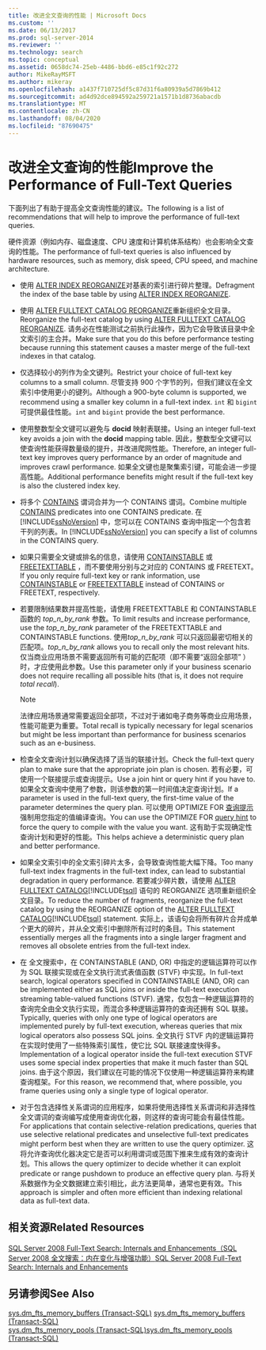 ```yaml
---
title: 改进全文查询的性能 | Microsoft Docs
ms.custom: ''
ms.date: 06/13/2017
ms.prod: sql-server-2014
ms.reviewer: ''
ms.technology: search
ms.topic: conceptual
ms.assetid: 0658dc74-25eb-4486-bbd6-e85c1f92c272
author: MikeRayMSFT
ms.author: mikeray
ms.openlocfilehash: a1437f710725df5c87d31f6a80939a5d7869b412
ms.sourcegitcommit: ad4d92dce894592a259721a1571b1d8736abacdb
ms.translationtype: MT
ms.contentlocale: zh-CN
ms.lasthandoff: 08/04/2020
ms.locfileid: "87690475"
---
```

# <a name="improve-the-performance-of-full-text-queries"></a><span data-ttu-id="b2948-102">改进全文查询的性能</span><span class="sxs-lookup"><span data-stu-id="b2948-102">Improve the Performance of Full-Text Queries</span></span>
  <span data-ttu-id="b2948-103">下面列出了有助于提高全文查询性能的建议。</span><span class="sxs-lookup"><span data-stu-id="b2948-103">The following is a list of recommendations that will help to improve the performance of full-text queries.</span></span>  
  
 <span data-ttu-id="b2948-104">硬件资源（例如内存、磁盘速度、CPU 速度和计算机体系结构）也会影响全文查询的性能。</span><span class="sxs-lookup"><span data-stu-id="b2948-104">The performance of full-text queries is also influenced by hardware resources, such as memory, disk speed, CPU speed, and machine architecture.</span></span>  
  
-   <span data-ttu-id="b2948-105">使用 [ALTER INDEX REORGANIZE](/sql/t-sql/statements/alter-index-transact-sql)对基表的索引进行碎片整理。</span><span class="sxs-lookup"><span data-stu-id="b2948-105">Defragment the index of the base table by using [ALTER INDEX REORGANIZE](/sql/t-sql/statements/alter-index-transact-sql).</span></span>  
  
-   <span data-ttu-id="b2948-106">使用 [ALTER FULLTEXT CATALOG REORGANIZE](/sql/t-sql/statements/alter-fulltext-catalog-transact-sql)重新组织全文目录。</span><span class="sxs-lookup"><span data-stu-id="b2948-106">Reorganize the full-text catalog by using [ALTER FULLTEXT CATALOG REORGANIZE](/sql/t-sql/statements/alter-fulltext-catalog-transact-sql).</span></span> <span data-ttu-id="b2948-107">请务必在性能测试之前执行此操作，因为它会导致该目录中全文索引的主合并。</span><span class="sxs-lookup"><span data-stu-id="b2948-107">Make sure that you do this before performance testing because running this statement causes a master merge of the full-text indexes in that catalog.</span></span>  
  
-   <span data-ttu-id="b2948-108">仅选择较小的列作为全文键列。</span><span class="sxs-lookup"><span data-stu-id="b2948-108">Restrict your choice of full-text key columns to a small column.</span></span> <span data-ttu-id="b2948-109">尽管支持 900 个字节的列，但我们建议在全文索引中使用更小的键列。</span><span class="sxs-lookup"><span data-stu-id="b2948-109">Although a 900-byte column is supported, we recommend using a smaller key column in a full-text index.</span></span> <span data-ttu-id="b2948-110">`int` 和 `bigint` 可提供最佳性能。</span><span class="sxs-lookup"><span data-stu-id="b2948-110">`int` and `bigint` provide the best performance.</span></span>  
  
-   <span data-ttu-id="b2948-111">使用整数型全文键可以避免与 **docid** 映射表联接。</span><span class="sxs-lookup"><span data-stu-id="b2948-111">Using an integer full-text key avoids a join with the **docid** mapping table.</span></span> <span data-ttu-id="b2948-112">因此，整数型全文键可以使查询性能获得数量级的提升，并改进爬网性能。</span><span class="sxs-lookup"><span data-stu-id="b2948-112">Therefore, an integer full-text key improves query performance by an order of magnitude and improves crawl performance.</span></span> <span data-ttu-id="b2948-113">如果全文键也是聚集索引键，可能会进一步提高性能。</span><span class="sxs-lookup"><span data-stu-id="b2948-113">Additional performance benefits might result if the full-text key is also the clustered index key.</span></span>  
  
-   <span data-ttu-id="b2948-114">将多个 [CONTAINS](/sql/t-sql/queries/contains-transact-sql) 谓词合并为一个 CONTAINS 谓词。</span><span class="sxs-lookup"><span data-stu-id="b2948-114">Combine multiple [CONTAINS](/sql/t-sql/queries/contains-transact-sql) predicates into one CONTAINS predicate.</span></span> <span data-ttu-id="b2948-115">在 [!INCLUDE[ssNoVersion](../../includes/ssnoversion-md.md)] 中，您可以在 CONTAINS 查询中指定一个包含若干列的列表。</span><span class="sxs-lookup"><span data-stu-id="b2948-115">In [!INCLUDE[ssNoVersion](../../includes/ssnoversion-md.md)] you can specify a list of columns in the CONTAINS query.</span></span>  
  
-   <span data-ttu-id="b2948-116">如果只需要全文键或排名的信息，请使用 [CONTAINSTABLE](/sql/relational-databases/system-functions/containstable-transact-sql) 或 [FREETEXTTABLE](/sql/relational-databases/system-functions/freetexttable-transact-sql) ，而不要使用分别与之对应的 CONTAINS 或 FREETEXT。</span><span class="sxs-lookup"><span data-stu-id="b2948-116">If you only require full-text key or rank information, use [CONTAINSTABLE](/sql/relational-databases/system-functions/containstable-transact-sql) or [FREETEXTTABLE](/sql/relational-databases/system-functions/freetexttable-transact-sql) instead of CONTAINS or FREETEXT, respectively.</span></span>  
  
-   <span data-ttu-id="b2948-117">若要限制结果数并提高性能，请使用 FREETEXTTABLE 和 CONTAINSTABLE 函数的 *top_n_by_rank* 参数。</span><span class="sxs-lookup"><span data-stu-id="b2948-117">To limit results and increase performance, use the *top_n_by_rank* parameter of the FREETEXTTABLE and CONTAINSTABLE functions.</span></span> <span data-ttu-id="b2948-118">使用*top_n_by_rank* 可以只返回最密切相关的匹配项。</span><span class="sxs-lookup"><span data-stu-id="b2948-118">*top_n_by_rank* allows you to recall only the most relevant hits.</span></span> <span data-ttu-id="b2948-119">仅当商业应用场景不需要返回所有可能的匹配项（即不需要“返回全部项”  ）时，才应使用此参数。</span><span class="sxs-lookup"><span data-stu-id="b2948-119">Use this parameter only if your business scenario does not require recalling all possible hits (that is, it does not require *total recall*).</span></span>  
  
    > [!NOTE]  
    >  <span data-ttu-id="b2948-120">法律应用场景通常需要返回全部项，不过对于诸如电子商务等商业应用场景，性能可能更为重要。</span><span class="sxs-lookup"><span data-stu-id="b2948-120">Total recall is typically necessary for legal scenarios but might be less important than performance for business scenarios such as an e-business.</span></span>  
  
-   <span data-ttu-id="b2948-121">检查全文查询计划以确保选择了适当的联接计划。</span><span class="sxs-lookup"><span data-stu-id="b2948-121">Check the full-text query plan to make sure that the appropriate join plan is chosen.</span></span> <span data-ttu-id="b2948-122">若有必要，可使用一个联接提示或查询提示。</span><span class="sxs-lookup"><span data-stu-id="b2948-122">Use a join hint or query hint if you have to.</span></span> <span data-ttu-id="b2948-123">如果全文查询中使用了参数，则该参数的第一时间值决定查询计划。</span><span class="sxs-lookup"><span data-stu-id="b2948-123">If a parameter is used in the full-text query, the first-time value of the parameter determines the query plan.</span></span> <span data-ttu-id="b2948-124">可以使用 OPTIMIZE FOR [查询提示](/sql/t-sql/queries/hints-transact-sql-query) 强制用您指定的值编译查询。</span><span class="sxs-lookup"><span data-stu-id="b2948-124">You can use the OPTIMIZE FOR [query hint](/sql/t-sql/queries/hints-transact-sql-query) to force the query to compile with the value you want.</span></span> <span data-ttu-id="b2948-125">这有助于实现确定性查询计划和更好的性能。</span><span class="sxs-lookup"><span data-stu-id="b2948-125">This helps achieve a deterministic query plan and better performance.</span></span>  
  
-   <span data-ttu-id="b2948-126">如果全文索引中的全文索引碎片太多，会导致查询性能大幅下降。</span><span class="sxs-lookup"><span data-stu-id="b2948-126">Too many full-text index fragments in the full-text index, can lead to substantial degradation in query performance.</span></span> <span data-ttu-id="b2948-127">若要减少碎片数，请使用 [ALTER FULLTEXT CATALOG](/sql/t-sql/statements/alter-fulltext-catalog-transact-sql)[!INCLUDE[tsql](../../includes/tsql-md.md)] 语句的 REORGANIZE 选项重新组织全文目录。</span><span class="sxs-lookup"><span data-stu-id="b2948-127">To reduce the number of fragments, reorganize the full-text catalog by using the REORGANIZE option of the [ALTER FULLTEXT CATALOG](/sql/t-sql/statements/alter-fulltext-catalog-transact-sql)[!INCLUDE[tsql](../../includes/tsql-md.md)] statement.</span></span> <span data-ttu-id="b2948-128">实际上，该语句会将所有碎片合并成单个更大的碎片，并从全文索引中删除所有过时的条目。</span><span class="sxs-lookup"><span data-stu-id="b2948-128">This statement essentially merges all the fragments into a single larger fragment and removes all obsolete entries from the full-text index.</span></span>  
  
-   <span data-ttu-id="b2948-129">在  全文搜索中，在 CONTAINSTABLE (AND, OR) 中指定的逻辑运算符可以作为 SQL 联接实现或在全文执行流式表值函数 (STVF) 中实现。</span><span class="sxs-lookup"><span data-stu-id="b2948-129">In  full-text search, logical operators specified in CONTAINSTABLE (AND, OR) can be implemented either as SQL joins or inside the full-text execution streaming table-valued functions (STVF).</span></span> <span data-ttu-id="b2948-130">通常，仅包含一种逻辑运算符的查询完全由全文执行实现，而混合多种逻辑运算符的查询还拥有 SQL 联接。</span><span class="sxs-lookup"><span data-stu-id="b2948-130">Typically, queries with only one type of logical operators are implemented purely by full-text execution, whereas queries that mix logical operators also possess SQL joins.</span></span> <span data-ttu-id="b2948-131">全文执行 STVF 内的逻辑运算符在实现时使用了一些特殊索引属性，使它比 SQL 联接速度快得多。</span><span class="sxs-lookup"><span data-stu-id="b2948-131">Implementation of a logical operator inside the full-text execution STVF uses some special index properties that make it much faster than SQL joins.</span></span> <span data-ttu-id="b2948-132">由于这个原因，我们建议在可能的情况下仅使用一种逻辑运算符来构建查询框架。</span><span class="sxs-lookup"><span data-stu-id="b2948-132">For this reason, we recommend that, where possible, you frame queries using only a single type of logical operator.</span></span>  
  
-   <span data-ttu-id="b2948-133">对于包含选择性关系谓词的应用程序，如果将使用选择性关系谓词和非选择性全文谓词的查询编写成使用查询优化器，则这样的查询可能会有最佳性能。</span><span class="sxs-lookup"><span data-stu-id="b2948-133">For applications that contain selective-relation predications, queries that use selective relational predicates and unselective full-text predicates might perform best when they are written to use the query optimizer.</span></span> <span data-ttu-id="b2948-134">这将允许查询优化器决定它是否可以利用谓词或范围下推来生成有效的查询计划。</span><span class="sxs-lookup"><span data-stu-id="b2948-134">This allows the query optimizer to decide whether it can exploit predicate or range pushdown to produce an effective query plan.</span></span> <span data-ttu-id="b2948-135">与将关系数据作为全文数据建立索引相比，此方法更简单，通常也更有效。</span><span class="sxs-lookup"><span data-stu-id="b2948-135">This approach is simpler and often more efficient than indexing relational data as full-text data.</span></span>  
  
## <a name="related-resources"></a><span data-ttu-id="b2948-136">相关资源</span><span class="sxs-lookup"><span data-stu-id="b2948-136">Related Resources</span></span>  
 [<span data-ttu-id="b2948-137">SQL Server 2008 Full-Text Search: Internals and Enhancements（SQL Server 2008 全文搜索：内在变化与增强功能）</span><span class="sxs-lookup"><span data-stu-id="b2948-137">SQL Server 2008 Full-Text Search: Internals and Enhancements</span></span>](https://go.microsoft.com/fwlink/?LinkId=129544)  
  
## <a name="see-also"></a><span data-ttu-id="b2948-138">另请参阅</span><span class="sxs-lookup"><span data-stu-id="b2948-138">See Also</span></span>  
 <span data-ttu-id="b2948-139">[sys.dm_fts_memory_buffers (Transact-SQL)](/sql/relational-databases/system-dynamic-management-views/sys-dm-fts-memory-buffers-transact-sql) </span><span class="sxs-lookup"><span data-stu-id="b2948-139">[sys.dm_fts_memory_buffers &#40;Transact-SQL&#41;](/sql/relational-databases/system-dynamic-management-views/sys-dm-fts-memory-buffers-transact-sql) </span></span>  
 [<span data-ttu-id="b2948-140">sys.dm_fts_memory_pools (Transact-SQL)</span><span class="sxs-lookup"><span data-stu-id="b2948-140">sys.dm_fts_memory_pools &#40;Transact-SQL&#41;</span></span>](/sql/relational-databases/system-dynamic-management-views/sys-dm-fts-memory-pools-transact-sql)  
  
  
